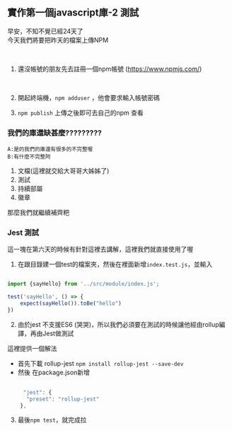 ## 實作第一個javascript庫-2 測試 

早安，不知不覺已經24天了
</br>
今天我們將要把昨天的檔案上傳NPM

</br>

1. 還沒帳號的朋友先去註冊一個npm帳號 (https://www.npmjs.com/) 

</br>

2. 開起終端機，`npm adduser` ，他會要求輸入帳號密碼

3. `npm publish` 上傳之後即可去自己的npm 查看


### 我們的庫還缺甚麼?????????

```
A:是的我們的庫還有很多的不完整喔
B:有什麼不完整阿

```

1. 文檔(這裡就交給大哥哥大姊姊了)
2. 測試
3. 持續部屬
4. 徽章


那麼我們就繼續補齊粑

### Jest 測試

這一塊在第六天的時候有針對這裡去講解，這裡我們就直接使用了喔

1. 在跟目錄建一個test的檔案夾，然後在裡面新增` index.test.js `，並輸入

```javascript

import {sayHello} from '../src/module/index.js';

test('sayHello', () => {
    expect(sayHello()).toBe("hello")
})


```
2. 由於jest 不支援ES6 (哭哭)，所以我們必須要在測試的時候讓他經由rollup編譯，再由Jest做測試

  這裡提供一個解法 
  
   - 首先下載 rollup-jest `npm install rollup-jest --save-dev`
   - 然後 在package.json新增
``` javascript
 
     "jest": {
      "preset": "rollup-jest"
    },

```

3. 最後`npm test`，就完成拉





